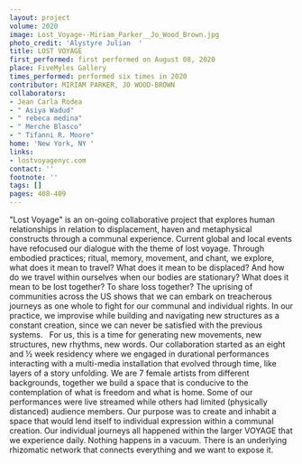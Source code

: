 ```yaml
---
layout: project
volume: 2020
image: Lost_Voyage--Miriam_Parker__Jo_Wood_Brown.jpg
photo_credit: 'Alystyre Julian  '
title: LOST VOYAGE
first_performed: first performed on August 08, 2020
place: FiveMyles Gallery
times_performed: performed six times in 2020
contributor: MIRIAM PARKER, JO WOOD-BROWN
collaborators:
- Jean Carla Rodea
- " Asiya Wadud"
- " rebeca medina"
- " Merche Blasco"
- " Tifanni R. Moore"
home: 'New York, NY '
links:
- lostvoyagenyc.com
contact: ''
footnote: ''
tags: []
pages: 408-409
---
```




"Lost Voyage" is an on-going collaborative project that explores human relationships in relation to displacement, haven and metaphysical constructs through a communal experience. Current global and local events have refocused our dialogue with the theme of lost voyage. Through embodied practices; ritual, memory, movement, and chant, we explore, what does it mean to travel? What does it mean to be displaced? And how do we travel within ourselves when our bodies are stationary? What does it mean to be lost together? To share loss together? 
The uprising of communities across the US shows that we can embark on treacherous journeys as one whole to fight for our communal and individual rights. In our practice, we improvise while building and navigating new structures as a constant creation, since we can never be satisfied with the previous systems.  
For us, this is a time for generating new movements, new structures, new rhythms, new words.
Our collaboration started as an eight and ½ week residency where we engaged in durational performances interacting with a multi-media installation that evolved through time, like layers of a story unfolding. We are 7 female artists from different backgrounds, together we build a space that is conducive to the contemplation of what is freedom and what is home. Some of our performances were live streamed while others had limited (physically distanced) audience members. Our purpose was to create and inhabit a space that would lend itself to individual expression within a communal creation. Our individual journeys all happened within the larger VOYAGE that we experience daily. Nothing happens in a vacuum. There is an underlying rhizomatic network that connects everything and we want to expose it. 
